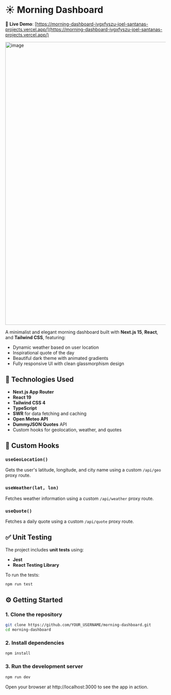 # ☀️ Morning Dashboard
🚀 **Live Demo**: [https://morning-dashboard-ivgxfyszu-joel-santanas-projects.vercel.app/](https://morning-dashboard-ivgxfyszu-joel-santanas-projects.vercel.app/)

<img width="1715" height="889" alt="image" src="https://github.com/user-attachments/assets/b83e2898-c5af-40e5-993c-e75e0f64d56f" />


A minimalist and elegant morning dashboard built with **Next.js 15**, **React**, and **Tailwind CSS**, featuring:

- Dynamic weather based on user location
- Inspirational quote of the day
- Beautiful dark theme with animated gradients
- Fully responsive UI with clean glassmorphism design

## 🚀 Technologies Used

- **Next.js App Router**
- **React 19**
- **Tailwind CSS 4**
- **TypeScript**
- **SWR** for data fetching and caching
- **Open Meteo API**
- **DummyJSON Quotes** API
- Custom hooks for geolocation, weather, and quotes

## 🧩 Custom Hooks

### `useGeoLocation()`
Gets the user's latitude, longitude, and city name using a custom `/api/geo` proxy route.

### `useWeather(lat, lon)`
Fetches weather information using a custom `/api/weather` proxy route.

### `useQuote()`
Fetches a daily quote using a custom `/api/quote` proxy route.

## ✅ Unit Testing

The project includes **unit tests** using:

- **Jest**
- **React Testing Library**

To run the tests:

```bash
npm run test
```
## ⚙️ Getting Started
### 1. Clone the repository

```bash
git clone https://github.com/YOUR_USERNAME/morning-dashboard.git
cd morning-dashboard
```

### 2. Install dependencies
```bash
npm install
```

### 3. Run the development server
```bash
npm run dev
```

Open your browser at http://localhost:3000
 to see the app in action.


